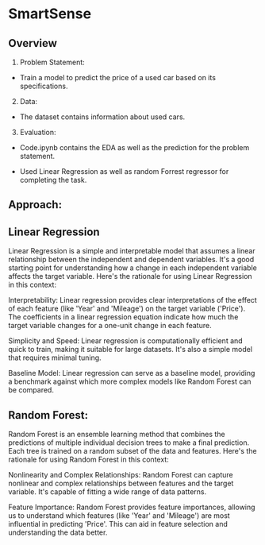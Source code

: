 # SmartSense

## Overview

1. Problem Statement:
- Train a model to predict the price of a used car based on its specifications.

2. Data:

- The dataset contains information about used cars.

3. Evaluation:

- Code.ipynb contains the EDA as well as the prediction for the problem statement.

- Used Linear Regression as well as random Forrest regressor for completing the task.

## <b>Approach</b>:

## Linear Regression

Linear Regression is a simple and interpretable model that assumes a linear relationship between the independent and dependent variables. It's a good starting point for understanding how a change in each independent variable affects the target variable. Here's the rationale for using Linear Regression in this context:

Interpretability: Linear regression provides clear interpretations of the effect of each feature (like 'Year' and 'Mileage') on the target variable ('Price'). The coefficients in a linear regression equation indicate how much the target variable changes for a one-unit change in each feature.

Simplicity and Speed: Linear regression is computationally efficient and quick to train, making it suitable for large datasets. It's also a simple model that requires minimal tuning.

Baseline Model: Linear regression can serve as a baseline model, providing a benchmark against which more complex models like Random Forest can be compared.

## Random Forest:
Random Forest is an ensemble learning method that combines the predictions of multiple individual decision trees to make a final prediction. Each tree is trained on a random subset of the data and features. Here's the rationale for using Random Forest in this context:

Nonlinearity and Complex Relationships: Random Forest can capture nonlinear and complex relationships between features and the target variable. It's capable of fitting a wide range of data patterns.

Feature Importance: Random Forest provides feature importances, allowing us to understand which features (like 'Year' and 'Mileage') are most influential in predicting 'Price'. This can aid in feature selection and understanding the data better.

